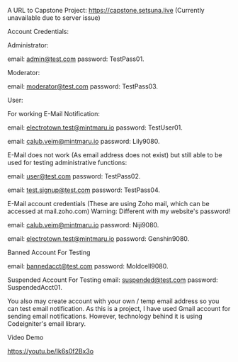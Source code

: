 A URL to Capstone Project: https://capstone.setsuna.live (Currently unavailable due to server issue)

Account Credentials:

Administrator:

email: admin@test.com
password: TestPass01.

Moderator:

email: moderator@test.com
password: TestPass03.

User:

For working E-Mail Notification:

email: electrotown.test@mintmaru.io
password: TestUser01.

email: calub.veim@mintmaru.io
password: Lily9080.

E-Mail does not work (As email address does not exist) but still able to be used for testing administrative functions:

email: user@test.com
password: TestPass02.

email: test.signup@test.com
password: TestPass04.

E-Mail account credentials (These are using Zoho mail, which can be accessed at mail.zoho.com)
Warning: Different with my website's password!

email: calub.veim@mintmaru.io
password: Niji9080.

email: electrotown.test@mintmaru.io
password: Genshin9080.

Banned Account For Testing

email: bannedacct@test.com
password: Moldcell9080.

Suspended Account For Testing
email: suspended@test.com
password: SuspendedAcct01.

You also may create account with your own / temp email address so you can test email notification. 
As this is a project, I have used Gmail account for sending email notifications. However, technology behind it
is using Codeigniter's email library.

Video Demo

https://youtu.be/Ik6s0f2Bx3o

